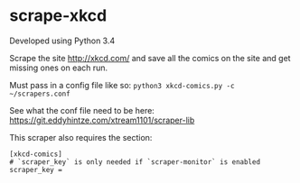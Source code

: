 # scrape-xkcd

Developed using Python 3.4

Scrape the site http://xkcd.com/ and save all the comics on the site and get missing ones on each run.

Must pass in a config file like so: `python3 xkcd-comics.py -c ~/scrapers.conf`

See what the conf file need to be here: https://git.eddyhintze.com/xtream1101/scraper-lib

This scraper also requires the section:
```
[xkcd-comics]
# `scraper_key` is only needed if `scraper-monitor` is enabled
scraper_key =
```
